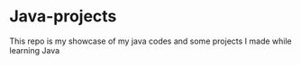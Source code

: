 # Java-projects
This repo is my showcase of my java codes and some projects I made while learning Java
